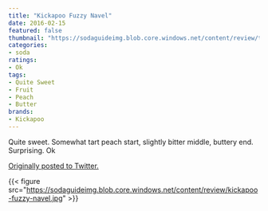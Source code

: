 ```yaml
---
title: "Kickapoo Fuzzy Navel"
date: 2016-02-15
featured: false
thumbnail: "https://sodaguideimg.blob.core.windows.net/content/review/thumbs/kickapoo-fuzzy-navel.jpg"
categories:
- soda
ratings:
- Ok
tags:
- Quite Sweet
- Fruit
- Peach
- Butter
brands:
- Kickapoo
---
```


Quite sweet. Somewhat tart peach start, slightly bitter middle, buttery end. Surprising. Ok

[Originally posted to Twitter.](https://twitter.com/Cavorter/status/699299744711970817)

{{< figure src="https://sodaguideimg.blob.core.windows.net/content/review/kickapoo-fuzzy-navel.jpg" >}}

